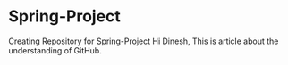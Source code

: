 # Spring-Project
Creating Repository for Spring-Project
Hi Dinesh,
This is article about the understanding of GitHub.
